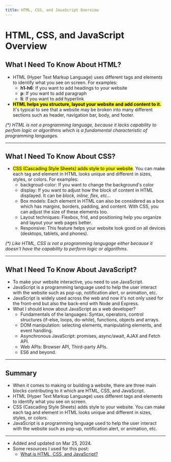 ```yaml
---
title: HTML, CSS, and JavaScript Overview
---
```


# HTML, CSS, and JavaScript Overview

## What I Need To Know About HTML?
- HTML (Hyper Text Markup Language) uses different tags and elements to identify what you see on screen. For examples:
    + <b>h1-h6</b>: If you want to add headings to your website
    + <b>p</b>: If you want to add paragraph
    + <b>li</b>: If you want to add hyperlink
- <mark><b>HTML helps you structure, layout your website and add content to it.</b></mark> It's typical to see that a website may be broken into many different sections such as header, navigation bar, body, and footer. 

<i>(*) HTML is not a programming language, because it lacks capability to perfom logic or algorithms which is a fundamental characteristic of programming languages.</i>

---

## What I Need To Know About CSS?
- <mark>CSS (Cascading Style Sheets) adds style to your website</mark>. You can make each tag and element in HTML looks unique and different in sizes, styles, or colors. For examples:
    + backgroud-color: If you want to change the background's color
    + display: If you want to adjust how the block of content in HTML displayed. It can be <i> block, inline, flex, etc...</i>
    + Box models: Each element in HTML can also be considered as a box which has margins, borders, padding, and content. With CSS, you can adjust the size of these elements too. 
    + Layout techniques: Flexbox, frid, and positioning help you organize and layout your web pages better. 
    + Responsive: This feature helps your website look good on all devices (desktops, tablets, and phones).
    
<i>(*) Like HTML, CSS is not a programming langugage either because it doesn't have the capability to perform logic or algorithms.</i>

---

## What I Need To Know About JavaScript?
- To make your website interactive, you need to use JavaScript. 
- JavaScript is a programming language used to help the user interact with the website such as pop-up, notification alert, or animation, etc.
- JavaScript is widely used across the web and now it's not only used for the front-end but also the back-end with Node and Express.
- What I should know about JavaScript as a web developer?
    + Fundamentals of the languages: Syntax, operators, control structures (if-else, loops, do-while), functions, objects and arrays.
    + DOM manipulation: selecting elements, manipulating elements, and event handling.
    + Asynchronous JavaScript: promises, async/await, AJAX and Fetch API.
    + Web APIs: Browser API, Third-party APIs.
    + ES6 and beyond.

---

## Summary
- When it comes to making or building a website, there are three main blocks contributing to it which are HTML, CSS, and JavaScript.
- HTML (Hyper Text Markup Language) uses different tags and elements to identify what you see on screen.
- CSS (Cascading Style Sheets) adds style to your website. You can make each tag and element in HTML looks unique and different in sizes, styles, or colors.
- JavaScript is a programming language used to help the user interact with the website such as pop-up, notification alert, or animation, etc.

---

- Added and updated on Mar 25, 2024.
- Some resources I used for this post:
    - [What is HTML, CSS, and JavaScript?](https://www.youtube.com/watch?v=DHGhFJZLKMs&t=193s)